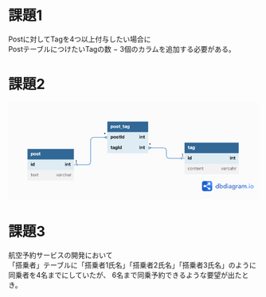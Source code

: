 # 課題1
Postに対してTagを4つ以上付与したい場合に  
PostテーブルにつけたいTagの数 − 3個のカラムを追加する必要がある。

# 課題2
![ER図](anti_parttern_02/anti_parttern02_task02_ER.png)

# 課題3
航空予約サービスの開発において  
「搭乗者」テーブルに「搭乗者1氏名」「搭乗者2氏名」「搭乗者3氏名」のように同乗者を4名までにしていたが、
6名まで同乗予約できるような要望が出たとき。
